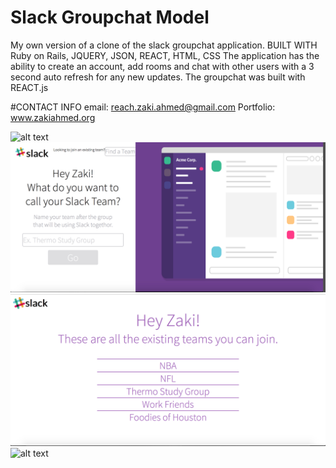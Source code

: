 # Slack Groupchat Model
My own version of a clone of the slack groupchat application.
BUILT WITH
Ruby on Rails, JQUERY, JSON, REACT, HTML, CSS
The application has the ability to create an account, add rooms and chat with other users with a 3 second auto refresh for any new updates. The groupchat was built with REACT.js

#CONTACT INFO
email: reach.zaki.ahmed@gmail.com
Portfolio: www.zakiahmed.org

![alt text](http://i854.photobucket.com/albums/ab108/The_Big_Zukini/slack_home.gif )
![alt text](app/assets/images/S2.png )
![alt text](app/assets/images/S3.png )
![alt text](http://i854.photobucket.com/albums/ab108/The_Big_Zukini/SLACK_FINAL_SAMPLE.gif )
